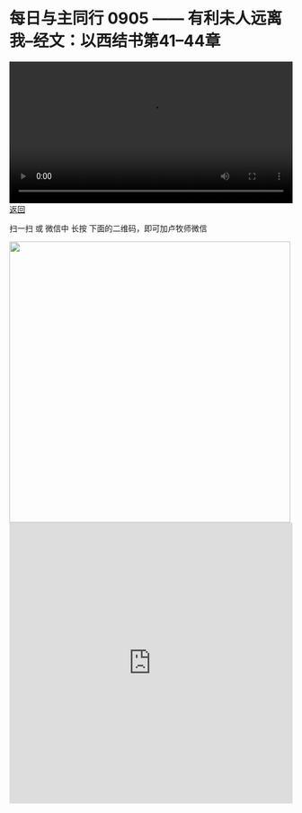 # 每日与主同行 0905 —— 有利未人远离我–经文：以西结书第41–44章

<video width='100%' controls src='https://go2024.simai.life/api?redirect=https://r2.savefamily.net/@pastorpaulqiankunlu618/0zRrNQr2cVo.mp4?metric=PastorLu%26keyword=webpage%26type=video%26bot=26%26to=webpage'></video>
<a href='../daily.html'> 返回 </a>
<p>扫一扫 或 微信中 长按 下面的二维码，即可加卢牧师微信</p>
<img src='https://r2.savefamily.net/OVagt1.JPG' width='500px' />



<iframe width="100%" height="500" src="https://www.youtube.com/embed/0zRrNQr2cVo?si=zz5OCgHQvyW71w8c&amp;controls=0" title="YouTube video player" frameborder="0" allow="accelerometer; autoplay; clipboard-write; encrypted-media; gyroscope; picture-in-picture; web-share" referrerpolicy="strict-origin-when-cross-origin" allowfullscreen></iframe>